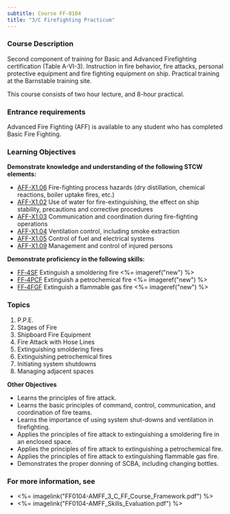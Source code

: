 ```yaml
---
subtitle: Course FF-0104
title: "3/C Firefighting Practicum"
---
```


### Course Description

Second component of training for Basic and Advanced Firefighting certification (Table A-VI-3). Instruction in fire behavior, fire attacks, personal protective equipment and fire fighting equipment on ship. Practical training at the Barnstable training site.

This course consists of two hour lecture, and 8-hour practical.

### Entrance requirements

Advanced Fire Fighting (AFF) is available to any student who has completed Basic Fire Fighting.

### Learning Objectives

**Demonstrate knowledge and understanding of the following STCW elements:**

* [AFF-X1.06](63#AFF-X1\.06) Fire-fighting process hazards (dry distillation, chemical reactions, boiler uptake fires, etc.)
* [AFF-X1.02](63#AFF-X1\.02) Use of water for fire-extinguishing, the effect on ship stability, precautions and corrective procedures
* [AFF-X1.03](63#AFF-X1\.03) Communication and coordination during fire-fighting operations
* [AFF-X1.04](63#AFF-X1\.04) Ventilation control, including smoke extraction
* [AFF-X1.05](63#AFF-X1\.05) Control of fuel and electrical systems
* [AFF-X1.09](63#AFF-X1\.09) Management and control of injured persons

**Demonstrate proficiency in the following skills:**

* [FF‑4SF](FF-4SF) Extinguish a smoldering fire <%= imageref("new") %>
* [FF‑4PCF](FF-4PCF) Extinguish a petrochemical fire <%= imageref("new") %>
* [FF‑4FGF](FF-4FGF) Extinguish a flammable gas fire <%= imageref("new") %>

### Topics

1.	P.P.E.
2.	Stages of Fire
3.	Shipboard Fire Equipment
4.	Fire Attack with Hose Lines 
5.	Extinguishing smoldering fires 
6.	Extinguishing petrochemical fires
7.	Initiating system shutdowns
8.	Managing adjacent spaces


**Other Objectives**

*	Learns the principles of fire attack.
*	Learns the basic principles of command, control, communication, and coordination of fire teams.
*	Learns the importance of using system shut-downs and ventilation in firefighting.
*	Applies the principles of fire attack to extinguishing a smoldering fire in an enclosed space.
*	Applies the principles of fire attack to extinguishing a petrochemical fire.
*	Applies the principles of fire attack to extinguishing flammable gas fire.
*	Demonstrates the proper donning of SCBA, including changing bottles.


### For more information, see 

* <%= imagelink("FF0104-AMFF_3_C_FF_Course_Framework.pdf") %> 
* <%= imagelink("FF0104-AMFF_Skills_Evaluation.pdf") %> 



